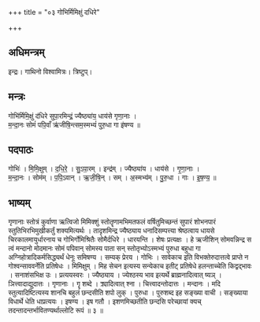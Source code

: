 +++
title = "०३ गोभिर्मिमिक्षुं दधिरे"

+++
## अधिमन्त्रम्
इन्द्रः। गाथिनो विश्वामित्रः। त्रिष्टुप्।

## मन्त्रः
गोभि॑र्मिमि॒क्षुं द॑धिरे सुपा॒रमिन्द्रं॒ ज्यैष्ठ्या॑य॒ धाय॑से गृणा॒नाः ।  
म॒न्दा॒नः सोमं॑ पपि॒वाँ ऋ॑जीषि॒न्त्सम॒स्मभ्यं॑ पुरु॒धा गा इ॑षण्य ॥

## पदपाठः
गोभिः॑ । मि॒मि॒क्षुम् । द॒धि॒रे॒ । सु॒ऽपा॒रम् । इन्द्र॑म् । ज्यैष्ठ्या॑य । धाय॑से । गृ॒णा॒नाः ।  
म॒न्दा॒नः । सोम॑म् । प॒पि॒ऽवान् । ऋ॒जी॒षि॒न् । सम् । अ॒स्मभ्य॑म् । पु॒रु॒धा । गाः । इ॒ष॒ण्य॒ ॥

## भाष्यम्
गृणानाः स्तोत्रं कुर्वाणा ऋत्विजो मिमिक्शुं स्तोतॄणामभिमतफलं वर्षितुमिच्छन्तं सुपारं शोभनपारं स्तुतिभिरभिमुखीकर्तुं शक्यमित्यर्थः । तादृशमिन्द्र ज्यैष्ठ्याय धनादिसम्पत्त्या श्रेष्ठत्वाय धायसे चिरकालमायुर्धारनाय च गोभिर्गोमिश्रितैः सोमैर्दधिरे । धारयन्ति । शेषः प्रत्यक्षः । हे ऋजीशिन् सोमवन्निन्द्र स त्वं मन्दानो मोदमानः सोमं पपिवान् सोमस्य पाता सन् स्तोतृभ्योऽस्मभ्यं पुरुधा बहुधा गा अग्निहोत्रादिकर्मसिद्ध्यर्थं धेनूः समिषण्य । सम्यक् प्रेरय । गोभिः । सावेकाच इति विभक्तेरुदात्तत्वे प्राप्ते न गोश्वन्साववर्नेति प्रतिषेधः । मिमिक्षुम् । मिह सेचन इत्यस्य सन्येकाच इतीट् प्रतिषेधे हलन्ताच्चेति किद्वद्भावः । सनाशंसभिक्ष उः । प्रत्ययस्वरः । ज्यैष्ठ्याय । ज्येश्ठस्य भाव इत्यर्थे ब्राह्मनादित्वात् ष्यञ् । ञित्त्वादाद्युदात्तः । गृणानाः । गॄ शब्दे । क्र्यादित्वात् श्ना । चित्त्वादन्तोदात्तः । मन्दानः । मदि स्तुत्यादिष्टित्यस्य शानचि बहुलं छन्दसीति शपो लुक् । पुरुधा । पुरुशब्द इह सङ्ख्या वाची । सङ्ख्याया विधार्थे धेति धाप्रत्ययः । इषण्य । इष गतौ । इशणमिच्छतीति छन्दसि परेच्छायां क्यच् तदन्तादन्तर्भावितण्यर्थाल्लोटि रूपं ॥ ३ ॥